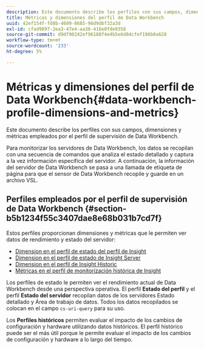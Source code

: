 ```yaml
---
description: Este documento describe los perfiles con sus campos, dimensiones y métricas empleados por el perfil de supervisión de Data Workbench.
title: Métricas y dimensiones del perfil de Data Workbench
uuid: 42ef154f-fd8b-4609-8685-96d9dbf32a3d
exl-id: cfad9897-2ea3-47e4-aa36-416e0fde9358
source-git-commit: d9df90242ef96188f4e4b5e6d04cfef196b0a628
workflow-type: tm+mt
source-wordcount: '233'
ht-degree: 5%

---
```


# Métricas y dimensiones del perfil de Data Workbench{#data-workbench-profile-dimensions-and-metrics}

Este documento describe los perfiles con sus campos, dimensiones y métricas empleados por el perfil de supervisión de Data Workbench.

Para monitorizar los servidores de Data Workbench, los datos se recopilan con una secuencia de comandos que analiza el estado detallado y captura a la vez información específica del servidor. A continuación, la información del servidor de Data Workbench se pasa a una llamada de etiqueta de página para que el sensor de Data Workbench recopile y guarde en un archivo VSL.

## Perfiles empleados por el perfil de supervisión de Data Workbench {#section-b5b1234f55c3407dae8e68b031b7cd7f}

Estos perfiles proporcionan dimensiones y métricas que le permiten ver datos de rendimiento y estado del servidor:

* [Dimension en el perfil de estado del perfil de Insight](../../../home/monitoring-installation/monitoring-appendix/monitoring-profile-status.md#concept-d4cd7da41c8a42bab4aea25418264e64)
* [Dimension en el perfil de estado de Insight Server](../../../home/monitoring-installation/monitoring-appendix/monitoring-servers-profile.md#concept-8cbeb91e99bc42e2b52b22d551423f8a)
* [Dimension en el perfil de Insight Historic](../../../home/monitoring-installation/monitoring-appendix/monitoring-historical.md#concept-a42837c9c9274f83ad5bc5a6720f02b0)
* [Métricas en el perfil de monitorización histórica de Insight](../../../home/monitoring-installation/monitoring-appendix/monitoring-hist-metrics.md#concept-8fece88b1f014637bbc7c8372ee93203)

Los perfiles de estado le permiten ver el rendimiento actual de Data Workbench desde una perspectiva operativa. El perfil **Estado del perfil** y el perfil **Estado del servidor** recopilan datos de los servidores Estado detallado y Área de trabajo de datos. Todos los datos recopilados se colocan en el campo `cs-uri-query` para su uso.

Los **Perfiles históricos** permiten evaluar el impacto de los cambios de configuración y hardware utilizando datos históricos. El perfil histórico puede ser el más útil porque le permite evaluar el impacto de los cambios de configuración y hardware a lo largo del tiempo.
